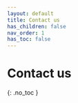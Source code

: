 ```yaml
---
layout: default
title: Contact us
has_children: false
nav_order: 1
has_toc: false
---
```


# Contact us
{: .no_toc }
